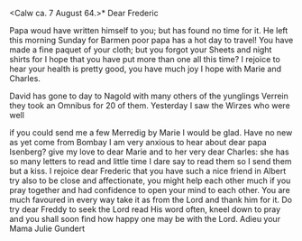  <Calw ca. 7 August 64.>*
Dear Frederic

Papa woud have written himself to you; but has found no time for it. He left this morning Sunday for Barmen poor papa has a hot day to travel! You have made a fine paquet of your cloth; but you forgot your Sheets and night shirts for I hope that you have put more than one all this time? 
I rejoice to hear your health is pretty good, you have much joy I hope with Marie and Charles.

David has gone to day to Nagold with many others of the yunglings Verrein they took an Omnibus for 20 of them. Yesterday I saw the Wirzes who were well

if you could send me a few Merredig by Marie I would be glad. 
Have no new as yet come from Bombay I am very anxious to hear about dear papa Isenberg? give my love to dear Marie and to her very dear Charles: she has so many letters to read and little time I dare say to read them so I send them but a kiss. I rejoice dear Frederic that you have such a nice friend in Albert try also to be close and affectionate, you might help each other much if you pray together and had confidence to open your mind to each other. You are much favoured in every way take it as from the Lord and thank him for it. Do try dear Freddy to seek the Lord read His word often, kneel down to pray and you shall soon find how happy one may be with the Lord. Adieu your Mama
 Julie Gundert


